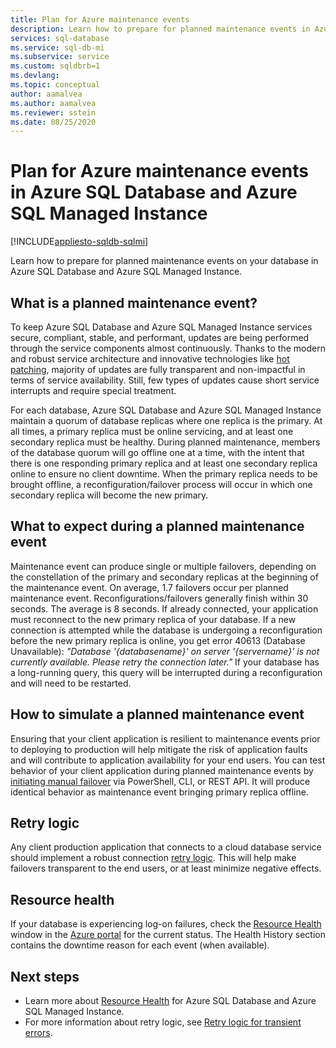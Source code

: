 ```yaml
---
title: Plan for Azure maintenance events
description: Learn how to prepare for planned maintenance events in Azure SQL Database and Azure SQL Managed Instance.
services: sql-database
ms.service: sql-db-mi
ms.subservice: service
ms.custom: sqldbrb=1
ms.devlang: 
ms.topic: conceptual
author: aamalvea
ms.author: aamalvea
ms.reviewer: sstein
ms.date: 08/25/2020
---
```


# Plan for Azure maintenance events in Azure SQL Database and Azure SQL Managed Instance
[!INCLUDE[appliesto-sqldb-sqlmi](../includes/appliesto-sqldb-sqlmi.md)]

Learn how to prepare for planned maintenance events on your database in Azure SQL Database and Azure SQL Managed Instance.

## What is a planned maintenance event?

To keep Azure SQL Database and Azure SQL Managed Instance services secure, compliant, stable, and performant, updates are being performed through the service components almost continuously. Thanks to the modern and robust service architecture and innovative technologies like [hot patching](https://aka.ms/azuresqlhotpatching), majority of updates are fully transparent and non-impactful in terms of service availability. Still, few types of updates cause short service interrupts and require special treatment. 

For each database, Azure SQL Database and Azure SQL Managed Instance maintain a quorum of database replicas where one replica is the primary. At all times, a primary replica must be online servicing, and at least one secondary replica must be healthy. During planned maintenance, members of the database quorum will go offline one at a time, with the intent that there is one responding primary replica and at least one secondary replica online to ensure no client downtime. When the primary replica needs to be brought offline, a reconfiguration/failover process will occur in which one secondary replica will become the new primary.  

## What to expect during a planned maintenance event

Maintenance event can produce single or multiple failovers, depending on the constellation of the primary and secondary replicas at the beginning of the maintenance event. On average, 1.7 failovers occur per planned maintenance event. Reconfigurations/failovers generally finish within 30 seconds. The average is 8 seconds. If already connected, your application must reconnect to the new primary replica of your database. If a new connection is attempted while the database is undergoing a reconfiguration before the new primary replica is online, you get error 40613 (Database Unavailable): *"Database '{databasename}' on server '{servername}' is not currently available. Please retry the connection later."* If your database has a long-running query, this query will be interrupted during a reconfiguration and will need to be restarted.

## How to simulate a planned maintenance event

Ensuring that your client application is resilient to maintenance events prior to deploying to production will help mitigate the risk of application faults and will contribute to application availability for your end users. You can test behavior of your client application during planned maintenance events by [initiating manual failover](https://aka.ms/mifailover-techblog) via PowerShell, CLI, or REST API. It will produce identical behavior as maintenance event bringing primary replica offline.

## Retry logic

Any client production application that connects to a cloud database service should implement a robust connection [retry logic](troubleshoot-common-connectivity-issues.md#retry-logic-for-transient-errors). This will help make failovers transparent to the end users, or at least minimize negative effects.

## Resource health

If your database is experiencing log-on failures, check the [Resource Health](../../service-health/resource-health-overview.md#get-started) window in the [Azure portal](https://portal.azure.com) for the current status. The Health History section contains the downtime reason for each event (when available).

## Next steps

- Learn more about [Resource Health](resource-health-to-troubleshoot-connectivity.md) for Azure SQL Database and Azure SQL Managed Instance.
- For more information about retry logic, see [Retry logic for transient errors](troubleshoot-common-connectivity-issues.md#retry-logic-for-transient-errors).
